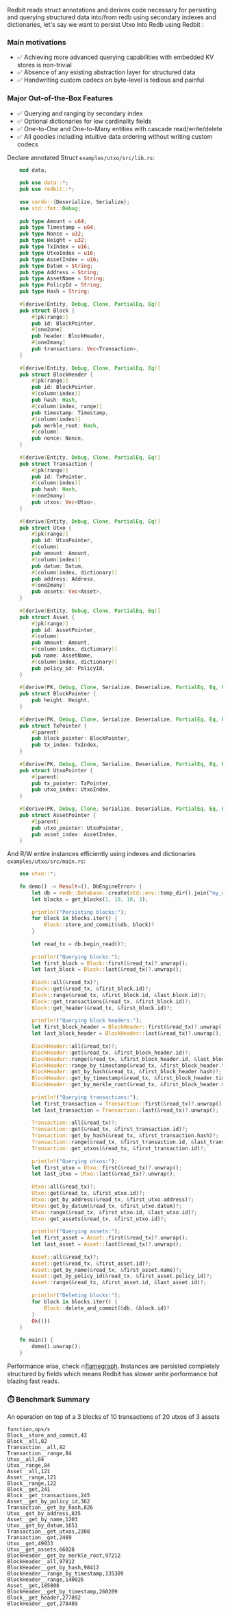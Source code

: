 Redbit reads struct annotations and derives code necessary for persisting and querying structured data into/from redb
using secondary indexes and dictionaries, let's say we want to persist Utxo into Redb using Redbit :

### Main motivations
- ✅ Achieving more advanced querying capabilities with embedded KV stores is non-trivial  
- ✅ Absence of any existing abstraction layer for structured data  
- ✅ Handwriting custom codecs on byte-level is tedious and painful

### Major Out-of-the-Box Features

- ✅ Querying and ranging by secondary index
- ✅ Optional dictionaries for low cardinality fields
- ✅ One-to-One and One-to-Many entities with cascade read/write/delete
- ✅ All goodies including intuitive data ordering without writing custom codecs

Declare annotated Struct `examples/utxo/src/lib.rs`:

<!-- BEGIN_LIB -->
```rust
    mod data;
    
    pub use data::*;
    pub use redbit::*;
    
    use serde::{Deserialize, Serialize};
    use std::fmt::Debug;
    
    pub type Amount = u64;
    pub type Timestamp = u64;
    pub type Nonce = u32;
    pub type Height = u32;
    pub type TxIndex = u16;
    pub type UtxoIndex = u16;
    pub type AssetIndex = u16;
    pub type Datum = String;
    pub type Address = String;
    pub type AssetName = String;
    pub type PolicyId = String;
    pub type Hash = String;
    
    #[derive(Entity, Debug, Clone, PartialEq, Eq)]
    pub struct Block {
        #[pk(range)]
        pub id: BlockPointer,
        #[one2one]
        pub header: BlockHeader,
        #[one2many]
        pub transactions: Vec<Transaction>,
    }
    
    #[derive(Entity, Debug, Clone, PartialEq, Eq)]
    pub struct BlockHeader {
        #[pk(range)]
        pub id: BlockPointer,
        #[column(index)]
        pub hash: Hash,
        #[column(index, range)]
        pub timestamp: Timestamp,
        #[column(index)]
        pub merkle_root: Hash,
        #[column]
        pub nonce: Nonce,
    }
    
    #[derive(Entity, Debug, Clone, PartialEq, Eq)]
    pub struct Transaction {
        #[pk(range)]
        pub id: TxPointer,
        #[column(index)]
        pub hash: Hash,
        #[one2many]
        pub utxos: Vec<Utxo>,
    }
    
    #[derive(Entity, Debug, Clone, PartialEq, Eq)]
    pub struct Utxo {
        #[pk(range)]
        pub id: UtxoPointer,
        #[column]
        pub amount: Amount,
        #[column(index)]
        pub datum: Datum,
        #[column(index, dictionary)]
        pub address: Address,
        #[one2many]
        pub assets: Vec<Asset>,
    }
    
    #[derive(Entity, Debug, Clone, PartialEq, Eq)]
    pub struct Asset {
        #[pk(range)]
        pub id: AssetPointer,
        #[column]
        pub amount: Amount,
        #[column(index, dictionary)]
        pub name: AssetName,
        #[column(index, dictionary)]
        pub policy_id: PolicyId,
    }
    
    #[derive(PK, Debug, Clone, Serialize, Deserialize, PartialEq, Eq, PartialOrd, Ord)]
    pub struct BlockPointer {
        pub height: Height,
    }
    
    #[derive(PK, Debug, Clone, Serialize, Deserialize, PartialEq, Eq, PartialOrd, Ord)]
    pub struct TxPointer {
        #[parent]
        pub block_pointer: BlockPointer,
        pub tx_index: TxIndex,
    }
    
    #[derive(PK, Debug, Clone, Serialize, Deserialize, PartialEq, Eq, PartialOrd, Ord)]
    pub struct UtxoPointer {
        #[parent]
        pub tx_pointer: TxPointer,
        pub utxo_index: UtxoIndex,
    }
    
    #[derive(PK, Debug, Clone, Serialize, Deserialize, PartialEq, Eq, PartialOrd, Ord)]
    pub struct AssetPointer {
        #[parent]
        pub utxo_pointer: UtxoPointer,
        pub asset_index: AssetIndex,
    }
```
<!-- END_LIB -->

And R/W entire instances efficiently using indexes and dictionaries `examples/utxo/src/main.rs`:  

<!-- BEGIN_MAIN -->
```rust
    use utxo::*;
    
    fn demo() -> Result<(), DbEngineError> {
        let db = redb::Database::create(std::env::temp_dir().join("my_db.redb"))?;
        let blocks = get_blocks(1, 10, 10, 3);
    
        println!("Persisting blocks:");
        for block in blocks.iter() {
            Block::store_and_commit(&db, block)?
        }
    
        let read_tx = db.begin_read()?;
    
        println!("Querying blocks:");
        let first_block = Block::first(&read_tx)?.unwrap();
        let last_block = Block::last(&read_tx)?.unwrap();
    
        Block::all(&read_tx)?;
        Block::get(&read_tx, &first_block.id)?;
        Block::range(&read_tx, &first_block.id, &last_block.id)?;
        Block::get_transactions(&read_tx, &first_block.id)?;
        Block::get_header(&read_tx, &first_block.id)?;
    
        println!("Querying block headers:");
        let first_block_header = BlockHeader::first(&read_tx)?.unwrap();
        let last_block_header = BlockHeader::last(&read_tx)?.unwrap();
    
        BlockHeader::all(&read_tx)?;
        BlockHeader::get(&read_tx, &first_block_header.id)?;
        BlockHeader::range(&read_tx, &first_block_header.id, &last_block_header.id)?;
        BlockHeader::range_by_timestamp(&read_tx, &first_block_header.timestamp, &last_block_header.timestamp)?;
        BlockHeader::get_by_hash(&read_tx, &first_block_header.hash)?;
        BlockHeader::get_by_timestamp(&read_tx, &first_block_header.timestamp)?;
        BlockHeader::get_by_merkle_root(&read_tx, &first_block_header.merkle_root)?;
    
        println!("Querying transactions:");
        let first_transaction = Transaction::first(&read_tx)?.unwrap();
        let last_transaction = Transaction::last(&read_tx)?.unwrap();
    
        Transaction::all(&read_tx)?;
        Transaction::get(&read_tx, &first_transaction.id)?;
        Transaction::get_by_hash(&read_tx, &first_transaction.hash)?;
        Transaction::range(&read_tx, &first_transaction.id, &last_transaction.id)?;
        Transaction::get_utxos(&read_tx, &first_transaction.id)?;
    
        println!("Querying utxos:");
        let first_utxo = Utxo::first(&read_tx)?.unwrap();
        let last_utxo = Utxo::last(&read_tx)?.unwrap();
    
        Utxo::all(&read_tx)?;
        Utxo::get(&read_tx, &first_utxo.id)?;
        Utxo::get_by_address(&read_tx, &first_utxo.address)?;
        Utxo::get_by_datum(&read_tx, &first_utxo.datum)?;
        Utxo::range(&read_tx, &first_utxo.id, &last_utxo.id)?;
        Utxo::get_assets(&read_tx, &first_utxo.id)?;
    
        println!("Querying assets:");
        let first_asset = Asset::first(&read_tx)?.unwrap();
        let last_asset = Asset::last(&read_tx)?.unwrap();
    
        Asset::all(&read_tx)?;
        Asset::get(&read_tx, &first_asset.id)?;
        Asset::get_by_name(&read_tx, &first_asset.name)?;
        Asset::get_by_policy_id(&read_tx, &first_asset.policy_id)?;
        Asset::range(&read_tx, &first_asset.id, &last_asset.id)?;
    
        println!("Deleting blocks:");
        for block in blocks.iter() {
            Block::delete_and_commit(&db, &block.id)?
        }
        Ok(())
    }
    
    fn main() {
        demo().unwrap();
    }
```
<!-- END_MAIN -->

Performance wise, check 🔥[flamegraph](https://rawcdn.githack.com/pragmaxim-com/redbit/refs/heads/master/flamegraph.svg).
Instances are persisted completely structured by fields which means Redbit has slower write performance but blazing fast reads.


### ⏱️ Benchmark Summary
An operation on top of a 3 blocks of 10 transactions of 20 utxos of 3 assets
```csv
function,ops/s
Block__store_and_commit,43
Block__all,82
Transaction__all,82
Transaction__range,84
Utxo__all,84
Utxo__range,84
Asset__all,121
Asset__range,121
Block__range,122
Block__get,241
Block__get_transactions,245
Asset__get_by_policy_id,362
Transaction__get_by_hash,826
Utxo__get_by_address,835
Asset__get_by_name,1203
Utxo__get_by_datum,1651
Transaction__get_utxos,2308
Transaction__get,2469
Utxo__get,49033
Utxo__get_assets,66028
BlockHeader__get_by_merkle_root,97212
BlockHeader__all,97812
BlockHeader__get_by_hash,98412
BlockHeader__range_by_timestamp,135309
BlockHeader__range,140026
Asset__get,185808
BlockHeader__get_by_timestamp,260209
Block__get_header,277892
BlockHeader__get,278489
```
